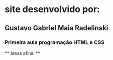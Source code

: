 # site desenvolvido por:
## Gustavo Gabriel Maia Radelinski
### Primeira aula programação HTML e CSS
** áreas afins: **
### 
